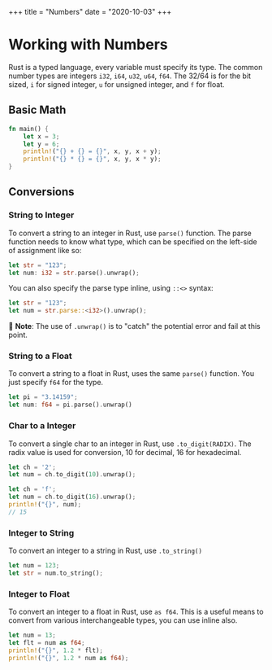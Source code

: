 +++
title = "Numbers"
date = "2020-10-03"
+++

# Working with Numbers

Rust is a typed language, every variable must specify its type. The common number types are integers `i32`, `i64`, `u32`, `u64`, `f64`. The 32/64 is for the bit sized, `i` for signed integer, `u` for unsigned integer, and `f` for float.

## Basic Math

```rust
fn main() {
    let x = 3;
    let y = 6;
    println!("{} + {} = {}", x, y, x + y);
    println!("{} * {} = {}", x, y, x * y);
}
```

## Conversions

### String to Integer

To convert a string to an integer in Rust, use `parse()` function. The parse function needs to know what type, which can be specified on the left-side of assignment like so:

```rust
let str = "123";
let num: i32 = str.parse().unwrap();
```

You can also specify the parse type inline, using `::<>` syntax:

```rust
let str = "123";
let num = str.parse::<i32>().unwrap();
```

📌 **Note**: The use of `.unwrap()` is to "catch" the potential error and fail at this point.

### String to a Float

To convert a string to a float in Rust, uses the same `parse()` function. You just specify `f64` for the type.

```rust
let pi = "3.14159";
let num: f64 = pi.parse().unwrap()
```

### Char to a Integer

To convert a single char to an integer in Rust, use `.to_digit(RADIX)`. The radix value is used for conversion, 10 for decimal, 16 for hexadecimal.

```rust
let ch = '2';
let num = ch.to_digit(10).unwrap();
```

```rust
let ch = 'f';
let num = ch.to_digit(16).unwrap();
println!("{}", num);
// 15
```

### Integer to String

To convert an integer to a string in Rust, use `.to_string()`

```rust
let num = 123;
let str = num.to_string();
```

### Integer to Float

To convert an integer to a float in Rust, use `as f64`. This is a useful means to convert from various interchangeable types, you can use inline also.

```rust
let num = 13;
let flt = num as f64;
println!("{}", 1.2 * flt);
println!("{}", 1.2 * num as f64);
```
